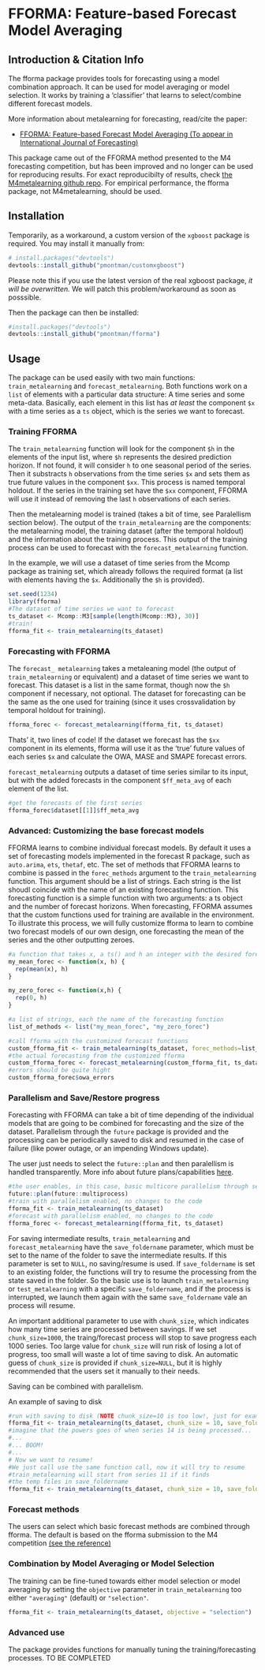 
# FFORMA: Feature-based Forecast Model Averaging

## Introduction & Citation Info

The fforma package provides tools for forecasting using a model
combination approach. It can be used for model averaging or model
selection. It works by training a ‘classifier’ that learns to
select/combine different forecast models.

More information about metalearning for forecasting, read/cite the
paper:

  - [FFORMA: Feature-based Forecast Model Averaging (To appear in
    International Journal of
    Forecasting)](https://robjhyndman.com/publications/fforma/)

This package came out of the FFORMA method presented to the M4
forecasting competition, but has been improved and no longer can be used
for reproducing results. For exact reproducibilty of results, check [the
M4metalearning github
repo](https://github.com/robjhyndman/M4metalearning). For empirical
performance, the fforma package, not M4metalearning, should be used.

## Installation

Temporarily, as a workaround, a custom version of the `xgboost` package
is required. You may install it manually from:

``` r
# install.packages("devtools")
devtools::install_github("pmontman/customxgboost")
```

Please note this if you use the latest version of the real xgboost
package, *it will be overwritten.* We will patch this problem/workaround
as soon as posssible.

Then the package can then be installed:

``` r
#install.packages("devtools")
devtools::install_github("pmontman/fforma")
```

## Usage

The package can be used easily with two main functions:
`train_metalearning` and `forecast_metalearning`. Both functions work on
a `list` of elements with a particular data structure: A time series and
some meta-data. Basically, each element in this list has *at least* the
component `$x` with a time series as a `ts` object, which is the series
we want to forecast.

### Training FFORMA

The `train_metalearning` function will look for the component `$h` in
the elements of the input list, where `$h` represents the desired
prediction horizon. If not found, it will consider `h` to one seasonal
period of the series. Then it substracts `h` observations from the time
series `$x` and sets them as true future values in the component `$xx`.
This process is named temporal holdout. If the series in the training
set have the `$xx` component, FFORMA will use it instead of removing the
last `h` observations of each series.

Then the metalearning model is trained (takes a bit of time, see
Paralellism section below). The output of the `train_metalearning` are
the components: the metalearning model, the training dataset (after the
temporal holdout) and the information about the training process. This
output of the training process can be used to forecast with the
`forecast_metalearning` function.

In the example, we will use a dataset of time series from the Mcomp
package as training set, which already follows the required format (a
list with elements having the `$x`. Additionally the `$h` is provided).

``` r
set.seed(1234)
library(fforma)
#The dataset of time series we want to forecast
ts_dataset <- Mcomp::M3[sample(length(Mcomp::M3), 30)]
#train!
fforma_fit <- train_metalearning(ts_dataset)
```

### Forecasting with FFORMA

The `forecast_ metalearning` takes a metaleaning model (the output of
`train_metalearning` or equivalent) and a dataset of time series we want
to forecast. This dataset is a list in the same format, though now the
`$h` component if necessary, not optional. The dataset for forecasting
can be the same as the one used for training (since it uses
crossvalidation by temporal holdout for training).

``` r
fforma_forec <- forecast_metalearning(fforma_fit, ts_dataset)
```

Thats’ it, two lines of code\! If the dataset we forecast has the `$xx`
component in its elements, fforma will use it as the ‘true’ future
values of each series `$x` and calculate the OWA, MASE and SMAPE
forecast errors.

`forecast_metalearning` outputs a dataset of time series similar to its
input, but with the added forecasts in the component `$ff_meta_avg` of
each element of the list.

``` r
#get the forecasts of the first series
fforma_forec$dataset[[1]]$ff_meta_avg
```

### Advanced: Customizing the base forecast models

FFORMA learns to combine individual forecast models. By default it uses
a set of forecasting models implemented in the forecast R package, such
as `auto.arima`, `ets`, `thetaf`, etc. The set of methods that FFORMA
learns to combine is passed in the `forec_methods` argument to the
`train_metalearning` function. This argument should be a list of
strings. Each string is the list shoudl coincide with the name of an
existing forecasting function. This forecasting function is a simple
function with two arguments: a ts object and the number of forecast
horizons. When forecasting, FFORMA assumes that the custom functions
used for training are available in the environment. To illustrate this
process, we will fully customize fforma to learn to combine two forecast
models of our own design, one forecasting the mean of the series and the
other outputting zeroes.

``` r
#a function that takes x, a ts() and h an integer with the desired forecast horizon
my_mean_forec <- function(x, h) { 
  rep(mean(x), h)
}

my_zero_forec <- function(x,h) {
  rep(0, h)
}

#a list of strings, each the name of the forecasting function
list_of_methods <- list("my_mean_forec", "my_zero_forec")

#call fforma with the customized forecast functions
custom_fforma_fit <- train_metalearning(ts_dataset, forec_methods=list_of_methods)
#the actual forecasting from the customized fforma
custom_fforma_forec <- forecast_metalearning(custom_fforma_fit, ts_dataset)
#errors should be quite hight
custom_fforma_forec$owa_errors
```

### Parallelism and Save/Restore progress

Forecasting with FFORMA can take a bit of time depending of the
individual models that are going to be combined for forecasting and the
size of the dataset. Parallelism through the `future` package is
provided and the processing can be periodically saved to disk and
resumed in the case of failure (like power outage, or an impending
Windows update).

The user just needs to select the `future::plan` and then paralellism is
handled transparently. More info about future plans/capabilities
[here](https://github.com/HenrikBengtsson/future).

``` r
#the user enables, in this case, basic multicore parallelism through several processes
future::plan(future::multiprocess)
#train with parallelism enabled, no changes to the code
fforma_fit <- train_metalearning(ts_dataset)
#forecast with parallelism enabled, no changes to the code
fforma_forec <- forecast_metalearning(fforma_fit, ts_dataset)
```

For saving intermediate results, `train_metalearning` and
`forecast_metalearning` have the `save_foldername` parameter, which must
be set to the name of the folder to save the intermediate results. If
this parameter is set to `NULL`, no saving/resume is used. If
`save_foldername` is set to an existing folder, the functions will try
to resume the processing from the state saved in the folder. So the
basic use is to launch `train_metalearning` or `test_metalearning` with
a specific `save_foldername`, and if the process is interrupted, we
launch them again with the same `save_foldername` vale an process will
resume.

An important additional parameter to use with `chunk_size`, which
indicates how many time series are processed between savings. If we set
`chunk_size=1000`, the traing/forecast process will stop to save
progress each 1000 series. Too large value for `chunk_size` will run
risk of losing a lot of progress, too small will waste a lot of time
saving to disk. An automatic guess of `chunk_size` is provided if
`chunk_size=NULL`, but it is highly recommended that the users set it
manually to their needs.

Saving can be combined with parallelism.

An example of saving to disk

``` r
#run with saving to disk (NOTE chunk_size=10 is too low!, just for example)
fforma_fit <- train_metalearning(ts_dataset, chunk_size = 10, save_foldername = "my_tmp_fforma")
#imagine that the powers goes of when series 14 is being processed...
#...
#... BOOM!
#...
# Now we want to resume!
#We just call use the same function call, now it will try to resume
#train_metalearning will start from series 11 if it finds
#the temp files in save_foldername
fforma_fit <- train_metalearning(ts_dataset, chunk_size = 10, save_foldername = "my_tmp_fforma")
```

### Forecast methods

The users can select which basic forecast methods are combined through
fforma. The default is based on the fforma submission to the M4
competition [(see the
reference)](https://robjhyndman.com/publications/fforma/)

### Combination by Model Averaging or Model Selection

The training can be fine-tuned towards either model selection or model
averaging by setting the `objective` parameter in `train_metalearning`
too either `"averaging"` (default) or `"selection"`.

``` r
fforma_fit <- train_metalearning(ts_dataset, objective = "selection")
```

### Advanced use

The package provides functions for manually tuning the
training/forecasting processes. TO BE COMPLETED
